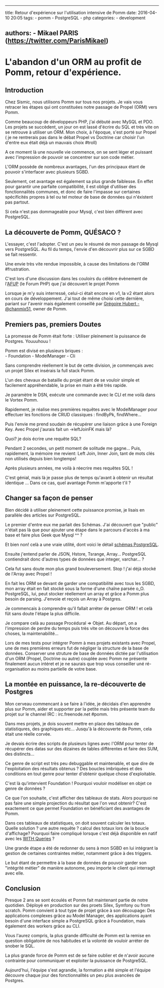 ---
title: Retour d'expérience sur l'utilisation intensive de Pomm
date: 2016-04-10 20:05
tags:
    - pomm
    - PostgreSQL
    - php
categories:
    - development
    
authors: 
    - Mikael PARIS (https://twitter.com/ParisMikael)
----------------------------------------------------

# L'abandon d'un ORM au profit de Pomm, retour d'expérience.

## Introduction

Chez Sismic, nous utilisons Pomm sur tous nos projets. Je vais vous retracer les étapes qui ont constituées
notre passage de Propel (ORM) vers Pomm.
   
Comme beaucoup de développeurs PHP, j'ai débuté avec MySQL et PDO. Les projets se succèdent, un jour on est lassé
d'écrire du SQL et très vite on se retrouve à utiliser un ORM. Mon choix, à l'époque, s'est porté 
sur Propel ( je ne rentrerais pas dans le débat Propel vs Doctrine car choisir l'un d'entre eux 
était déjà un mauvais choix #troll)

A ce moment là une nouvelle vie commence, on se sent léger et puissant avec l'impression de pouvoir se concentrer sur son code métier.

L'ORM possède de nombreux avantages, l'un des principaux étant de pouvoir s'interfacer avec plusieurs SGBD. 

Seulement, cet avantage est également sa plus grande faiblesse. En effet pour garantir une parfaite compatibilité, il est obligé d'utiliser des fonctionnalités communes, et donc de faire l'impasse sur certaines spécificités propres à tel ou tel moteur de base de données qui n'éxistent pas partout.

Si cela n'est pas dommageable pour Mysql, c'est bien différent avec PostgreSQL.   

## La découverte de Pomm, QUÉSACO ?

L'essayer, c'est l'adopter. C'est un peu le résumé de mon passage de Mysql vers PostgreSQL. Au fil du temps, l'envie d'en découvrir plus sur ce SGBD se fait ressentir.

Une envie très vite rendue impossible, à cause des limitations de l'ORM #frustration.

C'est lors d'une discussion dans les couloirs du célèbre évènement de l'[AFUP](http://www.afup.org) (le Forum PHP) que j'ai découvert le projet Pomm

Lorsque je m'y suis interressé, celui-ci était encore en v1, la v2 étant alors en cours de développement. 
J'ai tout de même choisi cette dernière, pariant sur l'avenir mais également conseillé par [Grégoire Hubert - @chanmix51](https://twitter.com/chanmix51), owner de Pomm.


## Premiers pas, premiers Doutes

La promesse de Pomm était forte : Utiliser pleinement la puissance de Postgres. Youuuhouu !
 
Pomm est divisé en plusieurs briques :  
    - Foundation
    - ModelManager
    - Cli
 
Sans comprendre réellement le but de cette division, je commençais avec un projet Silex et insérais la full stack Pomm.  
   
L'un des chevaux de bataille du projet étant de se vouloir simple et facilement appréhendable, la prise en main a été très rapide.  

Je paramètre le DSN, exécute une commande avec le CLI et me voilà dans le Vortex Pomm.

Rapidement, je réalise mes premières requêtes avec le ModelManager pour effectuer les fonctions de CRUD classiques : findByPk, findWhere...

Puis l'envie me prend soudain de récupérer une liaison grâce à une Foreign Key. Avec Propel j'aurais fait un ->leftJoinFK mais là? 

Quoi? je dois écrire une requête SQL? 

Pendant 2 secondes, un petit moment de solitude me gagne... Puis, rapidement, la mémoire me revient: Left Join, Inner Join, tant de mots clés non utilisés depuis bien longtemps!

Après plusieurs années, me voilà à réecrire mes requêtes SQL ! 

C'est génial, mais là je passe plus de temps qu'avant à obtenir un résultat identique ... Dans ce cas, quel avantage Pomm m'apporte t'il ?

## Changer sa façon de penser

Bien décidé à utiliser pleinement cette puissance promise, je lisais en parallèle des articles sur PostgreSQL. 

Le premier d'entre eux me parlait des Schémas. J'ai découvert que "public" n'était pas là que pour ajouter une étape dans le parcours d'accès à ma base et faire plus Geek que Mysql ^^ ? 

Et bien non! celà a une vraie utilité, dont voici le détail [schémas PostgreSQL](http://docs.postgresqlfr.org/9.4/ddl-schemas.html). 

Ensuite j'entend parler de JSON, Hstore, Tsrange, Array... PostgreSQL contiendrait donc d'autres types de données que integer, varchar... ?

Cela fut sans doute mon plus grand bouleversement. Stop ! j'ai déjà stocké de l'Array avec Propel ! 
 
En fait les ORM se devant de garder une compatibilité avec tous les SGBD, mon array était en fait stocké sous la forme d'une chaîne parsée o_O. PostgreSQL, lui, peut stocker réellement un array et grâce a Pomm plus besoin de parsing. J'envoie et reçois un Array à Postgres.

Je commencais à comprendre qu'il fallait arréter de penser ORM ! et celà fût sans doute l'étape la plus difficile. 
 
Je compare celà au passage Procédural => Objet. Au départ, on a l'impression de perdre du temps puis très vite on découvre la force des choses, la maintenabilité...

Lors de mes tests pour intégrer Pomm à mes projets existants avec Propel, une de mes premières erreurs fut de négliger la structure de la base de données. Conserver une struture de base de données dictée par l'utilisation d'un ORM (Propel, Doctrine ou autre) couplée avec Pomm ne présente finalement aucun intéret et je ne saurais que trop vous conseiller uné ré-organisation au moins partielle de votre base.

## La montée en puissance, la re-découverte de Postgres

Mon cerveau commencant à se faire à l'idée, je décidais d'en apprendre plus sur Pomm, aider et supporter par la petite mais très présente team du 
projet sur le channel IRC : irc.freenode.net #pomm.

Dans mes projets, je dois souvent mettre en place des tableaux de statistiqures, des graphiques etc... Jusqu'à la découverte de Pomm, cela était une réelle corvée.

Je devais écrire des scripts de plusieurs lignes avec l'ORM pour tenter de récupérer des datas sur des dizaines de tables différentes et faire des SUM, des distincts...

Ce genre de script est très peu debuggable et maintenable, et que dire de l'exploitation des résultats obtenus ? 
Des boucles imbriquées et des conditions en tout genre pour tenter d'obtenir quelque chose d'exploitable.

C'est là qu'intervient Foundation ! Pourquoi vouloir modéliser en objet ce genre de données ? 

Ce que l'on souhaite, c'est afficher des tableaux de stats. Alors pourquoi ne pas faire une simple projection du résultat que l'on veut obtenir? 
C'est exactement ce que permet Foundation en bénéficiant des avantages de Pomm. 

Dans ces tableaux de statistiques, on doit souvent calculer les totaux. Quelle solution ? une autre requête ? calcul des totaux lors de la boucle d'affichage?
Pourquoi faire compliqué lorsque c'est déjà disponible en natif avec les [WITH Queries](http://www.PostgreSQL.org/docs/9.4/static/tutorial-window.html) ? 

Une grande étape a été de redonner du sens à mon SGBD en lui intégrant la gestion de certaines contraintes métier, notamment grâce à des triggers.  

Le but étant de permettre à la base de données de pouvoir garder son "intégrité métier" de manière autonome, peu importe le client qui interragit avec elle. 

## Conclusion

Presque 2 ans se sont écoulés et Pomm fait maintenant partie de notre quotidien. Déployé en production sur des proets Silex, Symfony ou from scratch. Pomm convient à tout type de projet grâce à son découpage:
Des applications complexes grâce au Model Manager, des applications ayant besoin d'une interface simple a PostgreSQL grâce à Foundation, mais également des workers grâce au CLI.

Vous l'aurez compris, la plus grande difficulté de Pomm est la remise en question obligatoire de nos habitudes et la volonté de vouloir arréter de snober le SQL.   

La plus grande force de Pomm est de se faire oublier et de n'avoir aucune contrainte pour communiquer et exploiter la puissance de PostgreSQL.

Aujourd'hui, l'équipe s'est agrandie, la formation a été simple et l'équipe découvre chaque jour des fonctionnalités un peu plus avancées de Postgres. 
